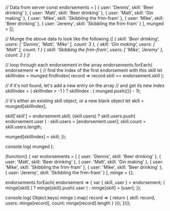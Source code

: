 // Data from server
const endorsements = [
        { user: 'Dennis', skill: 'Beer drinking' },
        { user: 'Matt', skill: 'Beer drinking' },
        { user: 'Matt', skill: 'Gin making' },
        { user: 'Mike', skill: 'Skibbling the frim-fram' },
        { user: 'Mike', skill: 'Beer drinking' },
        { user: 'Jeremy', skill: 'Skibbling the frim-fram' }
      ],
      munged = [];

// Munge the above data to look like the following
/*[
  { skill: 'Beer drinking', users: [ 'Dennis', 'Matt', 'Mike' ], count: 3 },
  { skill: 'Gin making', users: [ 'Matt' ], count: 1 }
  { skill: 'Skibbing the frim-fram', users: [ 'Mike', 'Jeremy' }, count: 2 }
]*/

// loop through each endorsement in the array
endorsements.forEach( endorsement => {
  // find the index of the first endorsement with this skill
  let skillIndex = munged.findIndex( record => record.skill == endorsement.skill );

  // if it's not found, let's add a new entry on the array
  // and get its new index
  skillIndex = ( skillIndex > -1 ) ? skillIndex : ( munged.push({}) - 1);

  // it's either an existing skill object, or a new blank object
  let skill = munged[skillIndex];

  skill['skill'] = endorsement.skill;
  (skill.users) ? skill.users.push( endorsement.user ) : skill.users = [endorsement.user];
  skill.count = skill.users.length;

  munged[skillIndex] = skill;
});

console.log( munged );

(function() {
var endorsements = [
        { user: 'Dennis', skill: 'Beer drinking' },
        { user: 'Matt', skill: 'Beer drinking' },
        { user: 'Matt', skill: 'Gin making' },
        { user: 'Mike', skill: 'Skibbling the frim-fram' },
        { user: 'Mike', skill: 'Beer drinking' },
        { user: 'Jeremy', skill: 'Skibbling the frim-fram' }
      ],
      minge = {};

endorsements.forEach( endorsement => {
  var { skill, user } = endorsement;
  ( minge[skill] ) ? minge[skill].push( user ) : minge[skill] = [user];
});

console.log( Object.keys( minge ).map( record => {
  return {
      skill: record,
      users: minge[record],
      count: minge[record].length
    }
}));
})();

